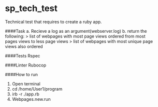 # sp_tech_test

Technical test that requires to create a ruby app. 

####Task
  a. Recieve a log as an argument(webserver.log)
  b. return the following: 
    > list of webpages with most page views ordered from most pages views to less page views
    > list of webpages with most unique page views also ordered

####Tests
  Rspec

####Linter
  Rubocop

####How to run
  1. Open terminal 
  2. cd /home/User1/program
  3. irb -r ./app.rb
  4. Webpages.new.run

